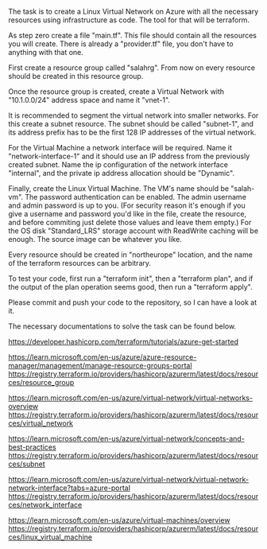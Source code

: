 The task is to create a Linux Virtual Network on Azure with all the necessary resources using infrastructure as code. The tool for that will be terraform.

As step zero create a file "main.tf". This file should contain all the resources you will create. There is already a "provider.tf" file, you don't have to anything with that one.

First create a resource group called "salahrg".
From now on every resource should be created in this resource group.

Once the resource group is created, create a Virtual Network with "10.1.0.0/24" address space and name it "vnet-1".

It is recommended to segment the virtual network into smaller networks. For this create a subnet resource. The subnet should be called "subnet-1", and its address prefix has to be the first 128 IP addresses of the virtual network.

For the Virtual Machine a network interface will be required. Name it "network-interface-1" and it should use an IP address from the previously created subnet. Name the ip configuration of the network interface "internal", and the private ip address allocation should be "Dynamic".

Finally, create the Linux Virtual Machine. The VM's name should be "salah-vm". The password authentication can be enabled. The admin username and admin password is up to you. (For security reason it's enough if you give a username and password you'd like in the file, create the resource, and before commiting just delete those values and leave them empty.) For the OS disk "Standard_LRS" storage account with ReadWrite caching will be enough. The source image can be whatever you like.

Every resource should be created in "northeurope" location, and the name of the terraform resources can be arbitrary.

To test your code, first run a "terraform init", then a "terraform plan", and if the output of the plan operation seems good, then run a "terraform apply".

Please commit and push your code to the repository, so I can have a look at it.

The necessary documentations to solve the task can be found below.

https://developer.hashicorp.com/terraform/tutorials/azure-get-started

https://learn.microsoft.com/en-us/azure/azure-resource-manager/management/manage-resource-groups-portal
https://registry.terraform.io/providers/hashicorp/azurerm/latest/docs/resources/resource_group

https://learn.microsoft.com/en-us/azure/virtual-network/virtual-networks-overview
https://registry.terraform.io/providers/hashicorp/azurerm/latest/docs/resources/virtual_network

https://learn.microsoft.com/en-us/azure/virtual-network/concepts-and-best-practices
https://registry.terraform.io/providers/hashicorp/azurerm/latest/docs/resources/subnet

https://learn.microsoft.com/en-us/azure/virtual-network/virtual-network-network-interface?tabs=azure-portal
https://registry.terraform.io/providers/hashicorp/azurerm/latest/docs/resources/network_interface

https://learn.microsoft.com/en-us/azure/virtual-machines/overview
https://registry.terraform.io/providers/hashicorp/azurerm/latest/docs/resources/linux_virtual_machine
